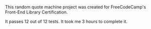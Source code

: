 This random quote machine project was created for FreeCodeCamp's Front-End Library Certification.

It passes 12 out of 12 tests. It took me 3 hours to complete it.